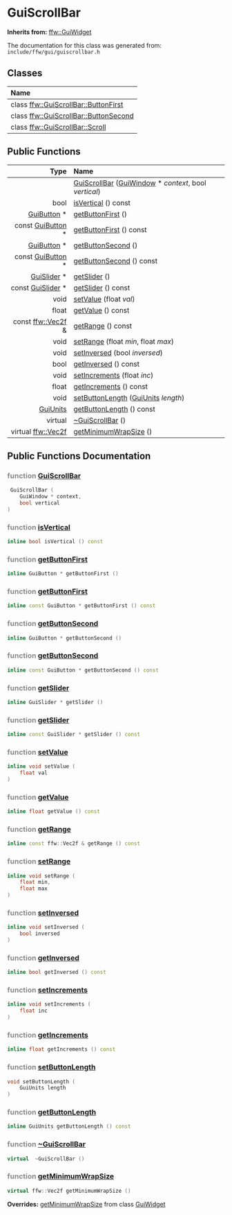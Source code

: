 GuiScrollBar
===================================


**Inherits from:** [ffw::GuiWidget](ffw_GuiWidget.html)

The documentation for this class was generated from: `include/ffw/gui/guiscrollbar.h`



## Classes

| Name |
|:-----|
| class [ffw::GuiScrollBar::ButtonFirst](ffw_GuiScrollBar_ButtonFirst.html) |
| class [ffw::GuiScrollBar::ButtonSecond](ffw_GuiScrollBar_ButtonSecond.html) |
| class [ffw::GuiScrollBar::Scroll](ffw_GuiScrollBar_Scroll.html) |


## Public Functions

| Type | Name |
| -------: | :------- |
|   | [GuiScrollBar](#4e5cf84b) ([GuiWindow](ffw_GuiWindow.html) * _context_, bool _vertical_)  |
|  bool | [isVertical](#e0ecbca6) () const  |
|  [GuiButton](ffw_GuiButton.html) * | [getButtonFirst](#7904b802) ()  |
|  const [GuiButton](ffw_GuiButton.html) * | [getButtonFirst](#89599fef) () const  |
|  [GuiButton](ffw_GuiButton.html) * | [getButtonSecond](#0eeb5329) ()  |
|  const [GuiButton](ffw_GuiButton.html) * | [getButtonSecond](#69bef788) () const  |
|  [GuiSlider](ffw_GuiSlider.html) * | [getSlider](#4c3087c2) ()  |
|  const [GuiSlider](ffw_GuiSlider.html) * | [getSlider](#15fb371a) () const  |
|  void | [setValue](#f27ee129) (float _val_)  |
|  float | [getValue](#a01847a2) () const  |
|  const [ffw::Vec2f](ffw.html#fcfaa6c5) & | [getRange](#5a9bbc62) () const  |
|  void | [setRange](#234c17f2) (float _min_, float _max_)  |
|  void | [setInversed](#7af1078a) (bool _inversed_)  |
|  bool | [getInversed](#be2d8168) () const  |
|  void | [setIncrements](#49c0afe9) (float _inc_)  |
|  float | [getIncrements](#96dd6fd0) () const  |
|  void | [setButtonLength](#32013a28) ([GuiUnits](ffw_GuiUnits.html) _length_)  |
|  [GuiUnits](ffw_GuiUnits.html) | [getButtonLength](#15695a30) () const  |
|  virtual  | [~GuiScrollBar](#009ece11) ()  |
|  virtual [ffw::Vec2f](ffw.html#fcfaa6c5) | [getMinimumWrapSize](#fe8a0917) ()  |


## Public Functions Documentation

### <span style="opacity:0.5;">function</span> <a id="4e5cf84b" href="#4e5cf84b">GuiScrollBar</a>

```cpp
 GuiScrollBar (
    GuiWindow * context,
    bool vertical
) 
```



### <span style="opacity:0.5;">function</span> <a id="e0ecbca6" href="#e0ecbca6">isVertical</a>

```cpp
inline bool isVertical () const 
```



### <span style="opacity:0.5;">function</span> <a id="7904b802" href="#7904b802">getButtonFirst</a>

```cpp
inline GuiButton * getButtonFirst () 
```



### <span style="opacity:0.5;">function</span> <a id="89599fef" href="#89599fef">getButtonFirst</a>

```cpp
inline const GuiButton * getButtonFirst () const 
```



### <span style="opacity:0.5;">function</span> <a id="0eeb5329" href="#0eeb5329">getButtonSecond</a>

```cpp
inline GuiButton * getButtonSecond () 
```



### <span style="opacity:0.5;">function</span> <a id="69bef788" href="#69bef788">getButtonSecond</a>

```cpp
inline const GuiButton * getButtonSecond () const 
```



### <span style="opacity:0.5;">function</span> <a id="4c3087c2" href="#4c3087c2">getSlider</a>

```cpp
inline GuiSlider * getSlider () 
```



### <span style="opacity:0.5;">function</span> <a id="15fb371a" href="#15fb371a">getSlider</a>

```cpp
inline const GuiSlider * getSlider () const 
```



### <span style="opacity:0.5;">function</span> <a id="f27ee129" href="#f27ee129">setValue</a>

```cpp
inline void setValue (
    float val
) 
```



### <span style="opacity:0.5;">function</span> <a id="a01847a2" href="#a01847a2">getValue</a>

```cpp
inline float getValue () const 
```



### <span style="opacity:0.5;">function</span> <a id="5a9bbc62" href="#5a9bbc62">getRange</a>

```cpp
inline const ffw::Vec2f & getRange () const 
```



### <span style="opacity:0.5;">function</span> <a id="234c17f2" href="#234c17f2">setRange</a>

```cpp
inline void setRange (
    float min,
    float max
) 
```



### <span style="opacity:0.5;">function</span> <a id="7af1078a" href="#7af1078a">setInversed</a>

```cpp
inline void setInversed (
    bool inversed
) 
```



### <span style="opacity:0.5;">function</span> <a id="be2d8168" href="#be2d8168">getInversed</a>

```cpp
inline bool getInversed () const 
```



### <span style="opacity:0.5;">function</span> <a id="49c0afe9" href="#49c0afe9">setIncrements</a>

```cpp
inline void setIncrements (
    float inc
) 
```



### <span style="opacity:0.5;">function</span> <a id="96dd6fd0" href="#96dd6fd0">getIncrements</a>

```cpp
inline float getIncrements () const 
```



### <span style="opacity:0.5;">function</span> <a id="32013a28" href="#32013a28">setButtonLength</a>

```cpp
void setButtonLength (
    GuiUnits length
) 
```



### <span style="opacity:0.5;">function</span> <a id="15695a30" href="#15695a30">getButtonLength</a>

```cpp
inline GuiUnits getButtonLength () const 
```



### <span style="opacity:0.5;">function</span> <a id="009ece11" href="#009ece11">~GuiScrollBar</a>

```cpp
virtual  ~GuiScrollBar () 
```



### <span style="opacity:0.5;">function</span> <a id="fe8a0917" href="#fe8a0917">getMinimumWrapSize</a>

```cpp
virtual ffw::Vec2f getMinimumWrapSize () 
```



**Overrides:** [getMinimumWrapSize](/doc/ffw_GuiWidget.md#c12efa3f) from class [GuiWidget](/doc/ffw_GuiWidget.md)



